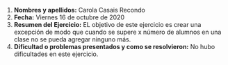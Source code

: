 1. **Nombres y apellidos:** Carola Casais Recondo
2. **Fecha:** Viernes 16 de octubre de 2020
3. **Resumen del Ejercicio:** EL objetivo de este ejercicio es crear una excepción de modo que cuando se supere x número de alumnos en una clase no se pueda agregar ninguno más.
4. **Dificultad o problemas presentados y como se resolvieron:** No hubo dificultades en este ejercicio.
